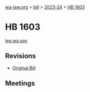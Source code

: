 [wa-law.org](/) > [bill](/bill/) > [2023-24](/bill/2023-24/) > [HB 1603](/bill/2023-24/hb/1603/)

# HB 1603
[leg.wa.gov](https://app.leg.wa.gov/billsummary?BillNumber=1603&Year=2023&Initiative=false)

## Revisions
* [Original Bill](1/)

## Meetings